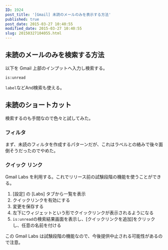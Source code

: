 ```yaml
---
ID: 1924
post_title: '[Gmail] 未読のメールのみを表示する方法'
published: true
post_date: 2015-03-27 10:40:55
modified_date: 2015-03-27 10:40:55
slug: 20150327104055.html
---
```

<!--more-->
## 未読のメールのみを検索する方法
以下を Gmail 上部のインプットへ入力し検索する。

```
is:unread
```

`label`などAnd検索も使える。

## 未読のショートカット
検索するのも手間なので色々と試してみた。

### フィルタ
まず、未読のフィルタを作成するパターンだが、これはラベルとの絡みで後々面倒そうだったのでやめた。

### クイック リンク
Gmail Labs を利用する。これでリリース前の試験段階の機能を使うことができる。

<ol>
 <li>[設定] の [Labs] タブから一覧を表示</li>
 <li>クイックリンクを有効にする</li>
 <li>変更を保存する</li>
 <li>左下にウィジェットという形でクイックリンクが表示されるようになる</li>
 <li><code>is:unread</code>の検索結果画面を表示し、[クイックリンクを追加]をクリックし、任意の名前を付ける</li>
</ol>

この Gmail Labs は試験段階の機能なので、今後提供中止される可能性があるので注意。